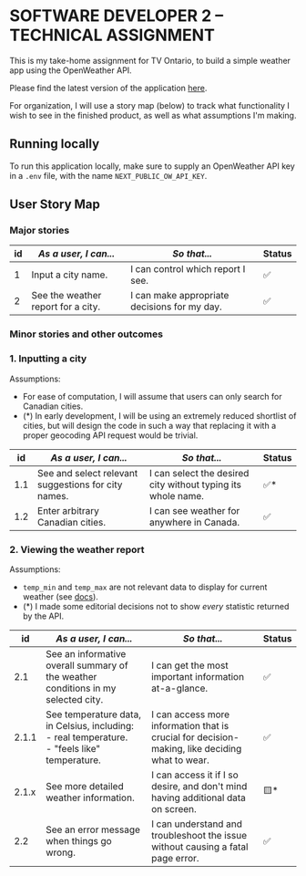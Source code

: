 # SOFTWARE DEVELOPER 2 – TECHNICAL ASSIGNMENT
This is my take-home assignment for TV Ontario, to build a simple weather app using the OpenWeather API.

Please find the latest version of the application [here](https://oliver-daniel-tvo-application.surge.sh).

For organization, I will use a story map (below) to track what functionality I wish to see in the finished product, as well as what assumptions I'm making.

## Running locally
To run this application locally, make sure to supply an OpenWeather API key in a `.env` file, with the name `NEXT_PUBLIC_OW_API_KEY`.

## User Story Map

### Major stories

| id  | *As a user, I can...*              | _So that..._                                 | Status |
| --- | ---------------------------------- | -------------------------------------------- | ------ |
| 1   | Input a city name.                 | I can control which report I see.            | ✅      |
| 2   | See the weather report for a city. | I can make appropriate decisions for my day. | ✅      |
### Minor stories and other outcomes
### 1. Inputting a city
Assumptions:
- For ease of computation, I will assume that users can only search for Canadian cities.
- (*) In early development, I will be using an extremely reduced shortlist of cities, but will design the code in such a way that replacing it with a proper geocoding API request would be trivial.

| id  | *As a user, I can...*                               | _So that..._                                                 | Status |
| --- | --------------------------------------------------- | ------------------------------------------------------------ | ------ |
| 1.1 | See and select relevant suggestions for city names. | I can select the desired city without typing its whole name. | ✅*     |
| 1.2 | Enter arbitrary Canadian cities.                    | I can see weather for anywhere in Canada.                    | ✅      |


### 2. Viewing the weather report
Assumptions:
- `temp_min` and `temp_max` are not relevant data to display for current weather (see [docs](https://openweathermap.org/current#min)).
- (*) I made some editorial decisions not to show _every_ statistic returned by the API.

| id    | *As a user, I can...*                                                                              | _So that..._                                                                                   | Status |
| ----- | -------------------------------------------------------------------------------------------------- | ---------------------------------------------------------------------------------------------- | ------ |
| 2.1   | See an informative overall summary of the weather conditions in my selected city.                  | I can get the most important information at-a-glance.                                          | ✅      |
| 2.1.1 | See temperature data, in Celsius, including:<br>- real temperature.<br>- "feels like" temperature. | I can access more information that is crucial for decision-making, like deciding what to wear. | ✅      |
| 2.1.x | See more detailed weather information.                                                             | I can access it if I so desire, and don't mind having additional data on screen.               | 🟨*     |
| 2.2   | See an error message when things go wrong.                                                         | I can understand and troubleshoot the issue without causing a fatal page error.                | ✅      |
